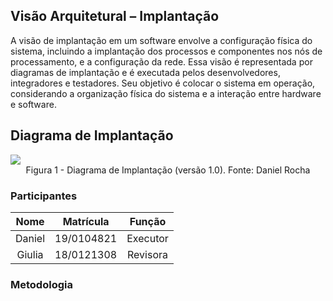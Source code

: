 ## Visão Arquitetural – Implantação

A visão de implantação em um software envolve a configuração física do sistema, incluindo a implantação dos processos e componentes nos nós de processamento, e a configuração da rede. Essa visão é representada por diagramas de implantação e é executada pelos desenvolvedores, integradores e testadores. Seu objetivo é colocar o sistema em operação, considerando a organização física do sistema e a interação entre hardware e software.

## Diagrama de Implantação

<img src="./IMG/VisaoProcesso/DiagramaImplantacao.drawio (1).png">
<figcaption align="center">Figura 1 - Diagrama de Implantação (versão 1.0). Fonte: Daniel Rocha </figcaption>


### Participantes

| Nome  | Matrícula  | Função |
| :--:  | :-------:  | :----: |
| Daniel | 19/0104821 | Executor |
| Giulia | 18/0121308 | Revisora |

### Metodologia